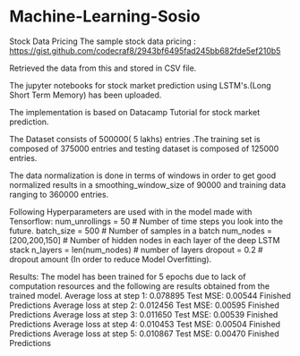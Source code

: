 # Machine-Learning-Sosio
Stock Data Pricing
The sample stock data pricing : 
https://gist.github.com/codecraf8/2943bf6495fad245bb682fde5ef210b5

Retrieved the data from this and stored in CSV file.

The jupyter notebooks for stock market prediction using LSTM's.(Long Short Term Memory) has been uploaded.

The implementation is based on Datacamp Tutorial for stock market prediction.

The Dataset consists of 500000( 5 lakhs) entries .The training set is composed of 375000 entries and testing dataset is composed of 125000 entries.

The data normalization is done in terms of windows in order to get good normalized results in a smoothing_window_size of 90000 and training data ranging to 360000 entries.

Following Hyperparameters are used with in the model made with Tensorflow:
num_unrollings = 50 # Number of time steps you look into the future.
batch_size = 500 # Number of samples in a batch
num_nodes = [200,200,150] # Number of hidden nodes in each layer of the deep LSTM stack
n_layers = len(num_nodes) # number of layers
dropout = 0.2 # dropout amount (In order to reduce Model Overfitting).

Results: The model has been trained for 5 epochs due to lack of computation resources and the following are results obtained from the trained model.
Average loss at step 1: 0.078895
	Test MSE: 0.00544
	Finished Predictions
Average loss at step 2: 0.012456
	Test MSE: 0.00595
	Finished Predictions
Average loss at step 3: 0.011650
	Test MSE: 0.00539
	Finished Predictions
Average loss at step 4: 0.010453
	Test MSE: 0.00504
	Finished Predictions
Average loss at step 5: 0.010867
	Test MSE: 0.00470
	Finished Predictions
